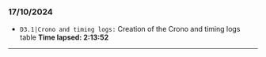 ### 17/10/2024
- ``D3.1|Crono and timing logs:``  Creation of the Crono and timing logs table
**Time lapsed: 2:13:52**
----
